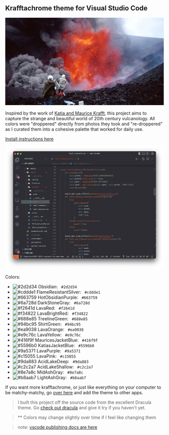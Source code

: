 ## Krafftachrome theme for Visual Studio Code

![krafft photo](media/krafft_photo.webp)

Inspired by the work of [Katia and Maurice Krafft](https://en.wikipedia.org/wiki/Katia_and_Maurice_Krafft), this project aims to capture the strange and beautiful world of 20th century vulcanology. All colors were "droppered" directly from photos they took and "re-droppered" as I curated them into a cohesive palette that worked for daily use.

[Install instructions here](https://github.com/fonsecapeter/krafftachrome_visual_studio_code/blob/main/INSTALL.md)

![code sample](media/code_sample.webp)

Colors:
- ![#2d2d34](https://via.placeholder.com/15/2d2d34/2d2d34.png) Obsidian: `
#2d2d34`
- ![#cddde1](https://via.placeholder.com/15/cddde1/cddde1.png) FlameResistantSilver: `
#cddde1`
- ![#663759](https://via.placeholder.com/15/663759/663759.png) HotObsidianPurple: `
#663759`
- ![#6a728d](https://via.placeholder.com/15/6a728d/6a728d.png) DarkStoneGray: `
#6a728d`
- ![#f2641d](https://via.placeholder.com/15/f2641d/f2641d.png) LavaRed: `
#f2641d`
- ![#f34822](https://via.placeholder.com/15/f34822/f34822.png) LavaBrightRed: `
#f34822`
- ![#688e85](https://via.placeholder.com/15/688e85/688e85.png) TreelineGreen: `
#688e85`
- ![#94bc95](https://via.placeholder.com/15/94bc95/94bc95.png) ShirtGreen: `
#94bc95`
- ![#ea9038](https://via.placeholder.com/15/ea9038/ea9038.png) LavaOrange: `
#ea9038`
- ![#e9c76c](https://via.placeholder.com/15/e9c76c/e9c76c.png) LavaYellow: `
#e9c76c`
- ![#416f9f](https://via.placeholder.com/15/416f9f/416f9f.png) MauricesJacketBlue: `
#416f9f`
- ![#5596b0](https://via.placeholder.com/15/5596b0/5596b0.png) KatiasJacketBlue: `
#5596b0`
- ![#9a5371](https://via.placeholder.com/15/9a5371/9a5371.png) LavaPurple: `
#9a5371`
- ![#c15055](https://via.placeholder.com/15/c15055/c15055.png) LavaPink: `
#c15055`
- ![#9da883](https://via.placeholder.com/15/9da883/9da883.png) AcidLakeDeep: `
#9da883`
- ![#c2c2a7](https://via.placeholder.com/15/c2c2a7/c2c2a7.png) AcidLakeShallow: `
#c2c2a7`
- ![#8e7a8c](https://via.placeholder.com/15/8e7a8c/8e7a8c.png) MidAshGray: `
#8e7a8c`
- ![#b8aab7](https://via.placeholder.com/15/b8aab7/b8aab7.png) LightAshGray: `
#b8aab7`

If you want more krafftachrome, or just like everything on your computer to be matchy-matchy, go [over here](https://github.com/fonsecapeter/krafftachrome) and add the theme to other apps.

> I built this project off the source code from the excellent Dracula theme. Go [check out dracula](https://github.com/dracula/dracula-theme) and give it try if you haven't yet.

> ** Colors may change slightly over time if I feel like changing them

> note: [vscode publishing docs are here](https://code.visualstudio.com/api/working-with-extensions/publishing-extension)